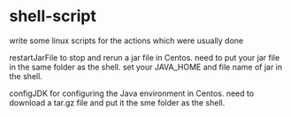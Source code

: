 # shell-script

write some linux scripts for the actions which were usually done

restartJarFile 
to stop and rerun a jar file in Centos.
need to put your jar file in the same folder as the shell.
set your JAVA_HOME and file name of jar in the shell.

configJDK
for configuring the Java environment in Centos.
need to download a tar.gz file and put it the sme folder as the shell.